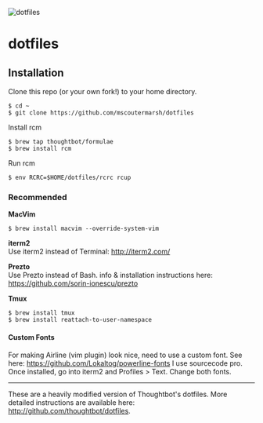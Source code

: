 ![dotfiles](https://raw.githubusercontent.com/mscoutermarsh/dotfiles/master/autobot.jpg)

dotfiles
===================

## Installation

Clone this repo (or your own fork!) to your home directory.
```
$ cd ~
$ git clone https://github.com/mscoutermarsh/dotfiles
```

Install rcm

```
$ brew tap thoughtbot/formulae
$ brew install rcm
```

Run rcm
```
$ env RCRC=$HOME/dotfiles/rcrc rcup
```

### Recommended

**MacVim**
```
$ brew install macvim --override-system-vim
```

**iterm2**  
Use iterm2 instead of Terminal: http://iterm2.com/

**Prezto**  
Use Prezto instead of Bash. info & installation instructions here: https://github.com/sorin-ionescu/prezto

**Tmux**  
```
$ brew install tmux
$ brew install reattach-to-user-namespace
```

#### Custom Fonts
For making Airline (vim plugin) look nice, need to use a custom font. See here: https://github.com/Lokaltog/powerline-fonts
I use sourcecode pro. Once installed, go into iterm2 and Profiles > Text. Change both fonts.


---
These are a heavily modified version of Thoughtbot's dotfiles. More detailed instructions are available here: http://github.com/thoughtbot/dotfiles.
